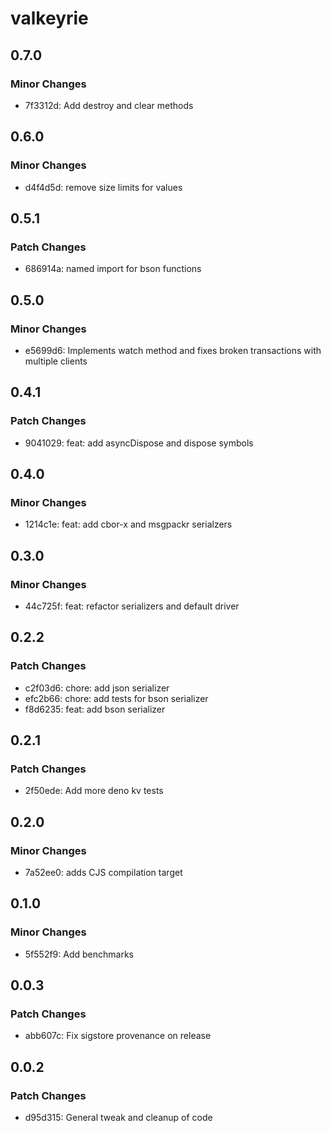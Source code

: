 # valkeyrie

## 0.7.0

### Minor Changes

- 7f3312d: Add destroy and clear methods

## 0.6.0

### Minor Changes

- d4f4d5d: remove size limits for values

## 0.5.1

### Patch Changes

- 686914a: named import for bson functions

## 0.5.0

### Minor Changes

- e5699d6: Implements watch method and fixes broken transactions with multiple clients

## 0.4.1

### Patch Changes

- 9041029: feat: add asyncDispose and dispose symbols

## 0.4.0

### Minor Changes

- 1214c1e: feat: add cbor-x and msgpackr serialzers

## 0.3.0

### Minor Changes

- 44c725f: feat: refactor serializers and default driver

## 0.2.2

### Patch Changes

- c2f03d6: chore: add json serializer
- efc2b66: chore: add tests for bson serializer
- f8d6235: feat: add bson serializer

## 0.2.1

### Patch Changes

- 2f50ede: Add more deno kv tests

## 0.2.0

### Minor Changes

- 7a52ee0: adds CJS compilation target

## 0.1.0

### Minor Changes

- 5f552f9: Add benchmarks

## 0.0.3

### Patch Changes

- abb607c: Fix sigstore provenance on release

## 0.0.2

### Patch Changes

- d95d315: General tweak and cleanup of code

